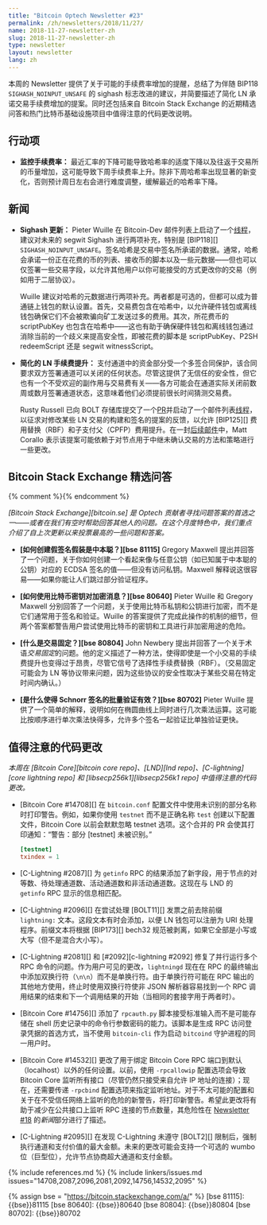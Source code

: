```yaml
---
title: "Bitcoin Optech Newsletter #23"
permalink: /zh/newsletters/2018/11/27/
name: 2018-11-27-newsletter-zh
slug: 2018-11-27-newsletter-zh
type: newsletter
layout: newsletter
lang: zh
---
```

本周的 Newsletter 提供了关于可能的手续费率增加的提醒，总结了为伴随 BIP118 `SIGHASH_NOINPUT_UNSAFE` 的 sighash 标志改进的建议，并简要描述了简化 LN 承诺交易手续费增加的提案。同时还包括来自 Bitcoin Stack Exchange 的近期精选问答和热门比特币基础设施项目中值得注意的代码更改说明。

## 行动项

- **<!--monitor-feerates-->监控手续费率：** 最近汇率的下降可能导致哈希率的适度下降以及往返于交易所的币量增加，这可能导致下周手续费率上升。除非下周哈希率出现显著的新变化，否则预计周日左右会进行难度调整，缓解最近的哈希率下降。

## 新闻

- **<!--sighash-updates-->Sighash 更新：** Pieter Wuille 在 Bitcoin-Dev 邮件列表上启动了一个[线程][wuille sighash]，建议对未来的 segwit Sighash 进行两项补充，特别是 [BIP118][] `SIGHASH_NOINPUT_UNSAFE`。签名哈希是交易中签名所承诺的数据。通常，哈希会承诺一份正在花费的币的列表、接收币的脚本以及一些元数据——但也可以仅签署一些交易字段，以允许其他用户以你可能接受的方式更改你的交易（例如用于二层协议）。

  Wuille 建议对哈希的元数据进行两项补充。两者都是可选的，但都可以成为普通链上钱包的默认设置。首先，交易费包含在哈希中，以允许硬件钱包或离线钱包确保它们不会被欺骗向矿工发送过多的费用。其次，所花费币的 scriptPubKey 也包含在哈希中——这也有助于确保硬件钱包和离线钱包通过消除当前的一个歧义来提高安全性，即被花费的脚本是 scriptPubKey、P2SH redeemScript 还是 segwit witnessScript。

- **<!--simplified-fee-bumping-for-ln-->简化的 LN 手续费提升：** 支付通道中的资金部分受一个多签合同保护，该合同要求双方签署通道可以关闭的任何状态。尽管这提供了无信任的安全性，但它也有一个不受欢迎的副作用与交易费有关——各方可能会在通道实际关闭前数周或数月签署通道状态，这意味着他们必须提前很长时间猜测交易费。

  Rusty Russell 已向 BOLT 存储库提交了一个[PR][simple commit PR]并启动了一个邮件列表[线程][simple commit thread]，以征求对修改某些 LN 交易的构建和签名的提案的反馈，以允许 [BIP125][] 费用替换（RBF）和子支付父（CPFP）费用提升。在一封[后续邮件][corallo simple commit]中，Matt Corallo 表示该提案可能依赖于对节点用于中继未确认交易的方法和策略进行一些更改。

## Bitcoin Stack Exchange 精选问答

{% comment %}<!-- https://bitcoin.stackexchange.com/search?tab=votes&q=created%3a1m..%20is%3aanswer -->{% endcomment %}

*[Bitcoin Stack Exchange][bitcoin.se] 是 Optech 贡献者寻找问题答案的首选之一——或者在我们有空时帮助回答其他人的问题。在这个月度特色中，我们重点介绍了自上次更新以来投票最高的一些问题和答案。*

- **<!--how-could-you-create-a-fake-signature-to-pretend-to-be-satoshi-->[如何创建假签名假装是中本聪？][bse 81115]** Gregory Maxwell 提出并回答了一个问题，关于你如何创建一个看起来像与任意公钥（如已知属于中本聪的公钥）对应的 ECDSA 签名的值——但没有访问私钥。Maxwell 解释说这很容易——如果你能让人们跳过部分验证程序。

- **<!--how-to-encrypt-a-message-using-a-bitcoin-keypair-->[如何使用比特币密钥对加密消息？][bse 80640]** Pieter Wuille 和 Gregory Maxwell 分别回答了一个问题，关于使用比特币私钥和公钥进行加密，而不是它们通常用于签名和验证。Wuille 的答案提供了完成此操作的机制的细节，但两个答案都警告用户尝试使用比特币的密钥和工具进行非加密用途的危险。

- **<!--what-is-transaction-pinning-->[什么是交易固定？][bse 80804]** John Newbery 提出并回答了一个关于术语*交易固定*的问题。他的定义描述了一种方法，使得即使是一个小交易的手续费提升也变得过于昂贵，尽管它信号了选择性手续费替换（RBF）。（交易固定可能会为 LN 等协议带来问题，因为这些协议的安全性取决于某些交易在特定时间内确认。）

- **<!--what-makes-batch-verification-of-schnorr-signatures-effective-->[是什么使得 Schnorr 签名的批量验证有效？][bse 80702]** Pieter Wuille 提供了一个简单的解释，说明如何在椭圆曲线上同时进行几次乘法运算。这可能比按顺序进行单次乘法快得多，允许多个签名一起验证比单独验证更快。

## 值得注意的代码更改

*本周在 [Bitcoin Core][bitcoin core repo]、[LND][lnd repo]、[C-lightning][core lightning repo] 和 [libsecp256k1][libsecp256k1 repo] 中值得注意的代码更改。*

- [Bitcoin Core #14708][] 在 `bitcoin.conf` 配置文件中使用未识别的部分名称时打印警告。例如，如果你使用 `testnet` 而不是正确名称 `test` 创建以下配置文件，Bitcoin Core 以前会默默忽略 testnet 选项。这个合并的 PR 会使其打印通知：“警告：部分 [testnet] 未被识别。”

  ```toml
  [testnet]
  txindex = 1
  ```
- [C-Lightning #2087][] 为 `getinfo` RPC 的结果添加了新字段，用于节点的对等数、待处理通道数、活动通道数和非活动通道数。这现在与 LND 的 `getinfo` RPC 显示的信息相匹配。

- [C-Lightning #2096][] 在尝试处理 [BOLT11][] 发票之前去除前缀 `lightning:` 文本。这段文本有时会添加，以便 LN 钱包可以注册为 URI 处理程序。前缀文本将根据 [BIP173][] bech32 规范被剥离，如果它全部是小写或大写（但不是混合大小写）。

- [C-Lightning #2081][] 和 [#2092][c-lightning #2092] 修复了并行运行多个 RPC 命令的问题。作为用户可见的更改，`lightningd` 现在在 RPC 的最终输出中添加双换行符（`\n\n`）而不是单换行符。由于单换行符可能在 RPC 输出的其他地方使用，终止时使用双换行符使非 JSON 解析器容易找到一个 RPC 调用结果的结束和下一个调用结果的开始（当相同的套接字用于两者时）。

- [Bitcoin Core #14756][] 添加了 `rpcauth.py` 脚本接受标准输入而不是可能存储在 shell 历史记录中的命令行参数密码的能力。该脚本是生成 RPC 访问登录凭据的首选方式，当不使用 `bitcoin-cli` 作为启动 `bitcoind` 守护进程的同一用户时。

- [Bitcoin Core #14532][] 更改了用于绑定 Bitcoin Core RPC 端口到默认（localhost）以外的任何设置。以前，使用 `-rpcallowip` 配置选项会导致 Bitcoin Core 监听所有接口（尽管仍然只接受来自允许 IP 地址的连接）；现在，还需要传递 `-rpcbind` 配置选项来指定监听地址。对于不太可能的配置和关于在不受信任网络上监听的危险的新警告，将打印新警告。希望此更改将有助于减少在公共接口上监听 RPC 连接的节点数量，其危险性在 [Newsletter #18][] 的*新闻*部分进行了描述。

- [C-Lightning #2095][] 在发现 C-Lightning 未遵守 [BOLT2][] 限制后，强制执行通道和支付价值的最大金额。未来的更改可能会支持一个可选的 wumbo 位（巨型位），允许节点协商超大通道和支付金额。


{% include references.md %}
{% include linkers/issues.md issues="14708,2087,2096,2081,2092,14756,14532,2095" %}

{% assign bse = "https://bitcoin.stackexchange.com/a/" %}
[bse 81115]: {{bse}}81115
[bse 80640]: {{bse}}80640
[bse 80804]: {{bse}}80804
[bse 80702]: {{bse}}80702

[wuille sighash]: https://lists.linuxfoundation.org/pipermail/bitcoin-dev/2018-November/016488.html
[simple commit PR]: https://github.com/lightningnetwork/lightning-rfc/pull/513
[simple commit thread]: https://lists.linuxfoundation.org/pipermail/lightning-dev/2018-November/001643.html
[corallo simple commit]: https://lists.linuxfoundation.org/pipermail/lightning-dev/2018-November/001666.html
[newsletter #18]: /zh/newsletters/2018/10/23/#over-1-100-listening-nodes-have-open-rpc-ports-1-100-rpc
